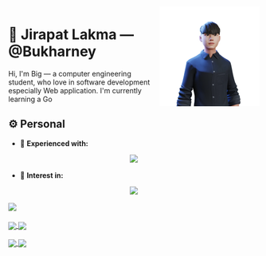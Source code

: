 <img a="Hi!" align="right" height="200" width="200" alt="riflowth's avatar" src="https://github.com/Bukharney/Bukharney/blob/main/ReadyPlayerMe-Avatar.png?raw=true"/>

# 🙏 Jirapat Lakma — @Bukharney

Hi, I'm Big — a computer engineering student, who love in software development especially Web application. 
I'm currently learning a Go

## ⚙️ Personal

- 🌟 **Experienced with:**
<p align="center">
  <a href="https://skillicons.dev">
    <img src="https://skillicons.dev/icons?i=git,c,react,js,html,css,fastapi,flutter,dart,postgres,postman,py,vscode" />
  </a>
</p>

- 👀 **Interest in:**
<p align="center">
  <a href="https://skillicons.dev">
    <img src="https://skillicons.dev/icons?i=go,svelte" />
  </a>
</p>

<a href="https://www.linkedin.com/in/jirapat-lakma/">
   <img src="https://img.shields.io/badge/LinkedIn-0077B5?style=for-the-badge&logo=linkedin&logoColor=white" />
</a>
<br /><br />

<a href="https://github.com/anuraghazra/github-readme-stats">
  <img height=200 align="center" src="https://github-readme-stats.vercel.app/api?username=bukharney&show_icons=true&theme=transparent&card_width=320" />
</a>
<a href="https://github.com/anuraghazra/convoychat">
  <img height=200 align="center" src="https://github-readme-stats.vercel.app/api/top-langs?username=bukharney&layout=compact&theme=transparent&langs_count=8&card_width=320" />
</a>
<br /><br />
<a href="https://github.com/bukharney/ProjectTradeKu">
  <img height=100 align="center" src="https://github-readme-stats.vercel.app/api/pin/?username=bukharney&repo=ProjectTradeKub&theme=transparent&card_width=320" />
</a>
<a href="https://github.com/bukharney/Tradekub_API">
  <img height=100 align="center" src="https://github-readme-stats.vercel.app/api/pin/?username=bukharney&repo=Tradekub_API&theme=transparent&card_width=320" />
</a>



<!---
Bukharney/Bukharney is a ✨ special ✨ repository because its `README.md` (this file) appears on your GitHub profile.
You can click the Preview link to take a look at your changes.
--->
